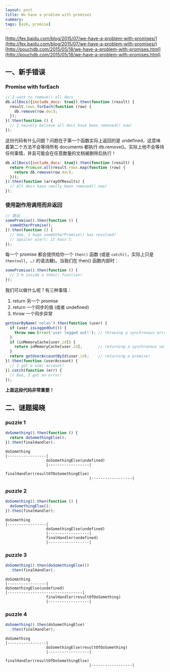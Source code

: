 ```yaml
---
layout: post
title: We have a problem with promises
summary: 
tags: [es6, promise]
---
```


[http://fex.baidu.com/blog/2015/07/we-have-a-problem-with-promises/](http://fex.baidu.com/blog/2015/07/we-have-a-problem-with-promises/)
[http://pouchdb.com/2015/05/18/we-have-a-problem-with-promises.html](http://pouchdb.com/2015/05/18/we-have-a-problem-with-promises.html)

## 一、新手错误

### Promise with forEach
``` js
// I want to remove() all docs
db.allDocs({include_docs: true}).then(function (result) {
  result.rows.forEach(function (row) {
    db.remove(row.doc);  
  });
}).then(function () {
  // I naively believe all docs have been removed() now!
});
```
这份代码有什么问题？问题在于第一个函数实际上返回的是 undefined，这意味着第二个方法不会等待所有 documents 都执行 db.remove()。实际上他不会等待任何事情，并且可能会在任意数量的文档被删除后执行！

``` js
db.allDocs({include_docs: true}).then(function (result) {
  return Promise.all(result.rows.map(function (row) {
    return db.remove(row.doc);
  }));
}).then(function (arrayOfResults) {
  // All docs have really been removed() now!
});
```

### 使用副作用调用而非返回
``` js
// 错误
somePromise().then(function () {
  someOtherPromise();
}).then(function () {
  // Gee, I hope someOtherPromise() has resolved!
  // Spoiler alert: it hasn't.
});
```

每一个 promise 都会提供给你一个 `then()` 函数 (或是 `catch()`，实际上只是 `then(null, …)` 的语法糖)。当我们在 then() 函数内部时：

``` js
somePromise().then(function () {
  // I'm inside a then() function!
});
```

我们可以做什么呢？有三种事情：
1. return 另一个 promise
2. return 一个同步的值 (或者 undefined)
3. throw 一个同步异常

``` js
getUserByName('nolan').then(function (user) {
  if (user.isLoggedOut()) {
    throw new Error('user logged out!'); // throwing a synchronous error!
  }
  if (inMemoryCache[user.id]) {
    return inMemoryCache[user.id];       // returning a synchronous value!
  }
  return getUserAccountById(user.id);    // returning a promise!
}).then(function (userAccount) {
  // I got a user account!
}).catch(function (err) {
  // Boo, I got an error!
});
```

**上面这段代码非常重要！**

## 二、谜题揭晓

### puzzle 1
``` js
doSomething().then(function () {
  return doSomethingElse();
}).then(finalHandler);
```
```
doSomething
|-----------------|
                  doSomethingElse(undefined)
                  |------------------|
                                     finalHandler(resultOfDoSomethingElse)
                                     |------------------|
```

### puzzle 2
``` js
doSomething().then(function () {
  doSomethingElse();
}).then(finalHandler);
```
```
doSomething
|-----------------|
                  doSomethingElse(undefined)
                  |------------------|
                  finalHandler(undefined)
                  |------------------|
```

### puzzle 3
``` js
doSomething().then(doSomethingElse())
  .then(finalHandler);
```
```
doSomething
|-----------------|
doSomethingElse(undefined)
|---------------------------------|
                  finalHandler(resultOfDoSomething)
                  |------------------|
```

### puzzle 4
``` js
doSomething().then(doSomethingElse)
  .then(finalHandler);
```
```
doSomething
|-----------------|
                  doSomethingElse(resultOfDoSomething)
                  |------------------|
                                     finalHandler(resultOfDoSomethingElse)
                                     |------------------|
```